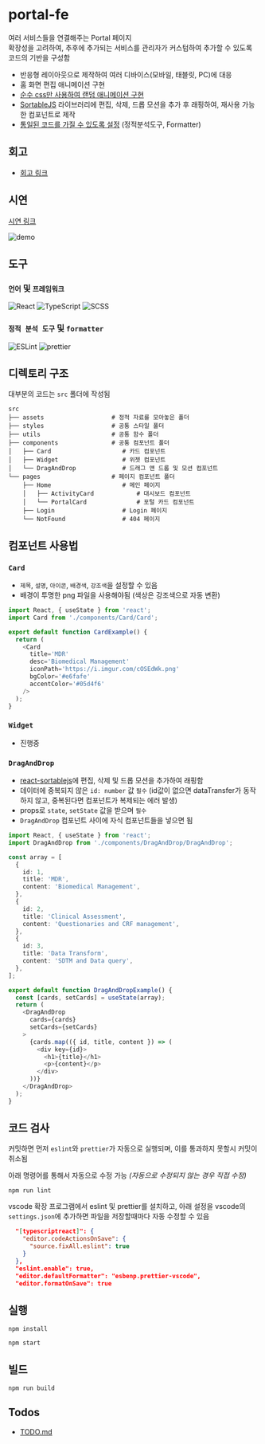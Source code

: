 # portal-fe

여러 서비스들을 연결해주는 Portal 페이지  
확장성을 고려하여, 추후에 추가되는 서비스를 관리자가 커스텀하여 추가할 수 있도록 코드의 기반을 구성함

- 반응형 레이아웃으로 제작하여 여러 디바이스(모바일, 태블릿, PC)에 대응
- 홈 화면 편집 애니메이션 구현
- [순수 css만 사용하여 랜덤 애니메이션 구현](https://blog.syki66.com/2022/08/11/nth-child-random/)
- [SortableJS](https://github.com/SortableJS/Sortable) 라이브러리에 편집, 삭제, 드롭 모션을 추가 후 래핑하여, 재사용 가능한 컴포넌트로 제작
- [통일된 코드를 가질 수 있도록 설정](https://blog.syki66.com/2022/08/08/react-ts-eslint/) (정적분석도구, Formatter)

## 회고

- [회고 링크](./review/README.md)

## 시연

[시연 링크](https://portal-fe.netlify.app/)

![demo](./review/result.gif)

## 도구

### `언어` 및 `프레임워크`

![React](https://img.shields.io/badge/react-%2320232a.svg?style=for-the-badge&logo=react&logoColor=%2361DAFB)
![TypeScript](https://img.shields.io/badge/typescript-%23007ACC.svg?style=for-the-badge&logo=typescript&logoColor=white)
![SCSS](https://img.shields.io/badge/SCSS-hotpink.svg?style=for-the-badge&logo=SASS&logoColor=white)

### `정적 분석 도구` 및 `formatter`

![ESLint](https://img.shields.io/badge/ESLint-4B3263?style=for-the-badge&logo=eslint&logoColor=white)
![prettier](https://img.shields.io/badge/prettier-ffffff?style=for-the-badge&logo=prettier)

## 디렉토리 구조

대부분의 코드는 `src` 폴더에 작성됨

    src
    ├── assets                   # 정적 자료를 모아놓은 폴더
    ├── styles                   # 공통 스타일 폴더
    ├── utils                    # 공통 함수 폴더
    ├── components               # 공통 컴포넌트 폴더
    │   ├── Card                    # 카드 컴포넌트
    │   ├── Widget                  # 위젯 컴포넌트
    │   └── DragAndDrop             # 드래그 앤 드롭 및 모션 컴포넌트
    └── pages                    # 페이지 컴포넌트 폴더
        ├── Home                    # 메인 페이지
        │   ├── ActivityCard            # 대시보드 컴포넌트
        │   └── PortalCard              # 포털 카드 컴포넌트
        ├── Login                   # Login 페이지
        └── NotFound                # 404 페이지

## 컴포넌트 사용법

### `Card`

- `제목`, `설명`, `아이콘`, `배경색`, `강조색`을 설정할 수 있음
- 배경이 투명한 png 파일을 사용해야됨 (색상은 강조색으로 자동 변환)

```ts
import React, { useState } from 'react';
import Card from './components/Card/Card';

export default function CardExample() {
  return (
    <Card
      title='MDR'
      desc='Biomedical Management'
      iconPath='https://i.imgur.com/cOSEdWk.png'
      bgColor='#e6fafe'
      accentColor='#05d4f6'
    />
  );
}
```

### `Widget`

- 진행중

### `DragAndDrop`

- [react-sortablejs](https://github.com/SortableJS/react-sortablejs)에 편집, 삭제 및 드롭 모션을 추가하여 래핑함
- 데이터에 중복되지 않은 `id: number` 값 `필수` (id값이 없으면 dataTransfer가 동작하지 않고, 중복된다면 컴포넌트가 복제되는 에러 발생)
- props로 `state`, `setState` 값을 받으며 `필수`
- `DragAndDrop` 컴포넌트 사이에 자식 컴포넌트들을 넣으면 됨

```ts
import React, { useState } from 'react';
import DragAndDrop from './components/DragAndDrop/DragAndDrop';

const array = [
  {
    id: 1,
    title: 'MDR',
    content: 'Biomedical Management',
  },
  {
    id: 2,
    title: 'Clinical Assessment',
    content: 'Questionaries and CRF management',
  },
  {
    id: 3,
    title: 'Data Transform',
    content: 'SDTM and Data query',
  },
];

export default function DragAndDropExample() {
  const [cards, setCards] = useState(array);
  return (
    <DragAndDrop
      cards={cards}
      setCards={setCards}
    >
      {cards.map(({ id, title, content }) => (
        <div key={id}>
          <h1>{title}</h1>
          <p>{content}</p>
        </div>
      ))}
    </DragAndDrop>
  );
}
```

## 코드 검사

커밋하면 먼저 `eslint`와 `prettier`가 자동으로 실행되며, 이를 통과하지 못할시 커밋이 취소됨

아래 명령어를 통해서 자동으로 수정 가능 _(자동으로 수정되지 않는 경우 직접 수정)_

```
npm run lint
```

vscode 확장 프로그램에서 eslint 및 prettier를 설치하고, 아래 설정을 vscode의 `settings.json`에 추가하면 파일을 저장할때마다 자동 수정할 수 있음

```json
  "[typescriptreact]": {
    "editor.codeActionsOnSave": {
      "source.fixAll.eslint": true
    }
  },
  "eslint.enable": true,
  "editor.defaultFormatter": "esbenp.prettier-vscode",
  "editor.formatOnSave": true
```

## 실행

```
npm install
```

```
npm start
```

## 빌드

```
npm run build
```

## Todos

- [TODO.md](https://github.com/syki66/portal-fe/blob/master/TODO.md)
